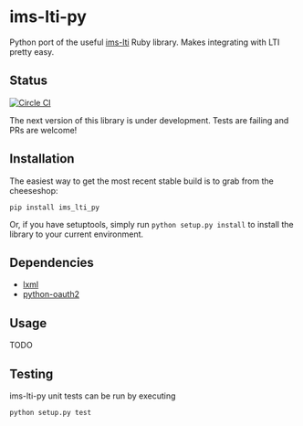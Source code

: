 # ims-lti-py

Python port of the useful [ims-lti](https://github.com/instructure/ims-lti) Ruby library. Makes integrating with LTI pretty easy.

## Status

[![Circle CI](https://circleci.com/gh/tophatmonocle/ims_lti_py/tree/develop.png?style=badge)](https://circleci.com/gh/tophatmonocle/ims_lti_py/tree/develop)

The next version of this library is under development. Tests are failing and PRs are welcome!

## Installation

The easiest way to get the most recent stable build is to grab from the cheeseshop:

```
pip install ims_lti_py
```

Or, if you have setuptools, simply run `python setup.py install` to install the library to your current environment.

## Dependencies

 * [lxml](https://github.com/lxml/lxml)
 * [python-oauth2](https://github.com/simplegeo/python-oauth2)

## Usage

TODO

## Testing
ims-lti-py unit tests can be run by executing

    python setup.py test

